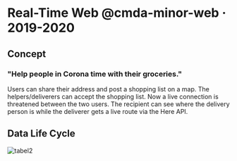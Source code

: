 # Real-Time Web @cmda-minor-web · 2019-2020

## Concept

### "Help people in Corona time with their groceries."

Users can share their address and post a shopping list on a map. The helpers/deliverers can accept the shopping list. Now a live connection is threatened between the two users. The recipient can see where the delivery person is while the deliverer gets a live route via the Here API.

## Data Life Cycle


![tabel2](https://user-images.githubusercontent.com/43657951/79844820-7cda6800-83bc-11ea-905f-14e871bf9c2d.png)


